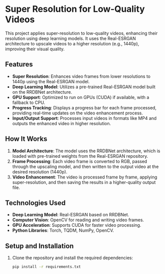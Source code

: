 # Super Resolution for Low-Quality Videos

This project applies super-resolution to low-quality videos, enhancing their resolution using deep learning models. It uses the Real-ESRGAN architecture to upscale videos to a higher resolution (e.g., 1440p), improving their visual quality.

## Features

- **Super Resolution**: Enhances video frames from lower resolutions to 1440p using the Real-ESRGAN model.
- **Deep Learning Model**: Utilizes a pre-trained Real-ESRGAN model built on the RRDBNet architecture.
- **GPU Support**: Optimized to run on GPUs (CUDA) if available, with a fallback to CPU.
- **Progress Tracking**: Displays a progress bar for each frame processed, providing real-time updates on the video enhancement process.
- **Input/Output Support**: Processes input videos in formats like MP4 and outputs the enhanced video in higher resolution.

## How It Works

1. **Model Architecture**: The model uses the RRDBNet architecture, which is loaded with pre-trained weights from the Real-ESRGAN repository.
2. **Frame Processing**: Each video frame is converted to RGB, passed through the upscaling model, and then written to the output video at the desired resolution (1440p).
3. **Video Enhancement**: The video is processed frame by frame, applying super-resolution, and then saving the results in a higher-quality output file.

## Technologies Used

- **Deep Learning Model**: Real-ESRGAN based on RRDBNet.
- **Computer Vision**: OpenCV for reading and writing video frames.
- **GPU Acceleration**: Supports CUDA for faster video processing.
- **Python Libraries**: Torch, TQDM, NumPy, OpenCV.

## Setup and Installation

1. Clone the repository and install the required dependencies:
   ```bash
   pip install -r requirements.txt

